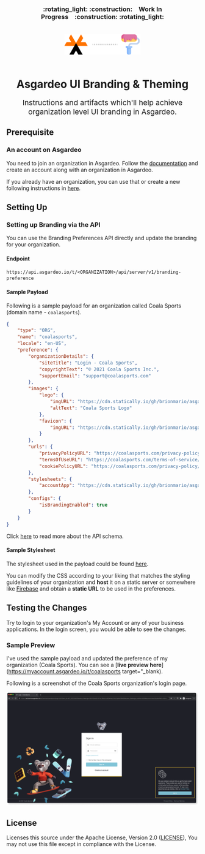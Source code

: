 <p align="center">
    <h3 align="center">:rotating_light: :construction:&ensp;&ensp;Work In Progress&ensp;&ensp;:construction: :rotating_light:</h3>
    <img src="./docs/banner.png" alt="Image" width="200" style="display: block; margin: 0 auto;padding-top: 20px; padding-bottom: 20px;" />
    <h1 align="center">Asgardeo UI Branding & Theming</h1>
    <p align="center" style="font-size: 1.2rem;">Instructions and artifacts which'll help achieve organization level UI branding in Asgardeo.</p>
</p>

## Prerequisite

### An account on Asgardeo

You need to join an organization in Asgardeo. Follow the [documentation](https://wso2.com/asgardeo/docs/get-started/create-asgardeo-account/#sign-up) and create an account along with an organization in Asgardeo.

If you already have an organization, you can use that or create a new following instructions in [here](https://wso2.com/asgardeo/docs/guides/your-asgardeo/manage-organizations/#create-an-organization).

## Setting Up

### Setting up Branding via the API

You can use the Branding Preferences API directly and update the branding for your organization.

#### Endpoint

```shell
https://api.asgardeo.io/t/<ORGANIZATION>/api/server/v1/branding-preference
```

#### Sample Payload

Following is a sample payload for an organization called Coala Sports (domain name - `coalasports`).

```json
{
    "type": "ORG",
    "name": "coalasports",
    "locale": "en-US",
    "preference": {
        "organizationDetails": {
            "siteTitle": "Login - Coala Sports",
            "copyrightText": "© 2021 Coala Sports Inc.",
            "supportEmail": "support@coalasports.com"
        },
        "images": {
            "logo": {
                "imgURL": "https://cdn.statically.io/gh/brionmario/asgardeo-branding/main/images/logo.png",
                "altText": "Coala Sports Logo"
            },
            "favicon": {
                "imgURL": "https://cdn.statically.io/gh/brionmario/asgardeo-branding/main/images/favicon.ico"
            }
        },
        "urls": {
            "privacyPolicyURL": "https://coalasports.com/privacy-policy",
            "termsOfUseURL": "https://coalasports.com/terms-of-service/",
            "cookiePolicyURL": "https://coalasports.com/privacy-policy/#cookie-policy"
        },
        "stylesheets": {
            "accountApp": "https://cdn.statically.io/gh/brionmario/asgardeo-branding/main/stylesheets/login-portal.overrides.css"
        },
        "configs": {
            "isBrandingEnabled": true
        }
    }
}
```

Click [here](docs/API-SCHEMA.md) to read more about the API schema.

#### Sample Stylesheet

The stylesheet used in the payload could be found [here](./stylesheets/login-portal.overrides.css).

You can modify the CSS according to your liking that matches the styling guidelines of your organization and **host** it on a static server or somewhere like [Firebase](https://firebase.google.com/docs/storage) and obtain a **static URL** to be used in the preferences.

## Testing the Changes

Try to login to your organization's My Account or any of your business applications. In the login screen, you would be able to see the changes.

### Sample Preview

I've used the sample payload and updated the preference of my organization (Coala Sports). You can see a [**live preview here**](https://myaccount.asgardeo.io/t/coalasports target="_blank).

Following is a screenshot of the Coala Sports organization's login page.

![image info](./docs/coalasports-login-screen.png)

## License

Licenses this source under the Apache License, Version 2.0 ([LICENSE](./LICENSE)), You may not use this file except in compliance with the License.
